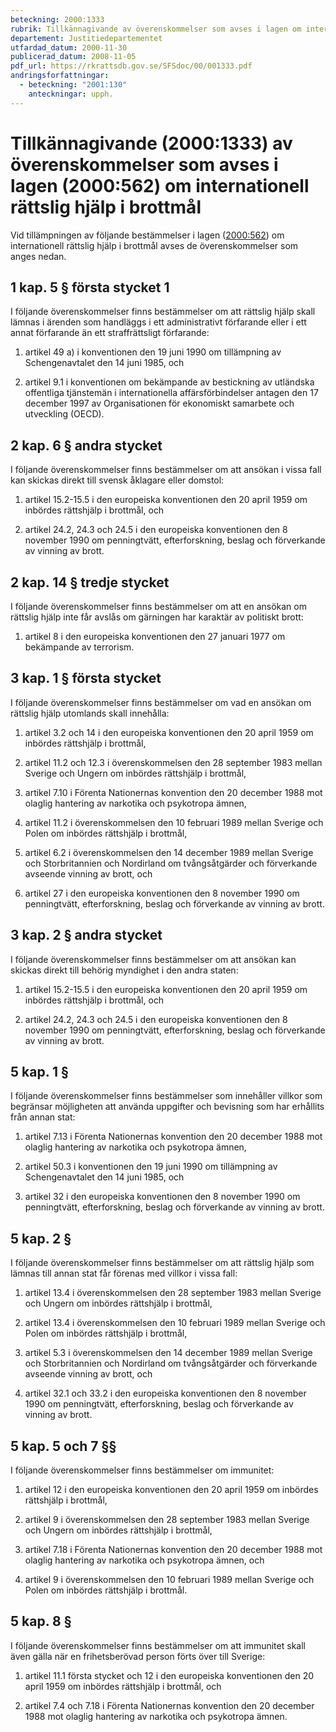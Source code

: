 ```yaml
---
beteckning: 2000:1333
rubrik: Tillkännagivande av överenskommelser som avses i lagen om internationell rättslig hjälp i brottmål
departement: Justitiedepartementet
utfardad_datum: 2000-11-30
publicerad_datum: 2008-11-05
pdf_url: https://rkrattsdb.gov.se/SFSdoc/00/001333.pdf
andringsforfattningar:
  - beteckning: "2001:130"
    anteckningar: upph.
---
```


# Tillkännagivande (2000:1333) av överenskommelser som avses i lagen (2000:562) om internationell rättslig hjälp i brottmål

Vid tillämpningen av följande bestämmelser i lagen ([2000:562](https://selex.se/eli/sfs/2000/562)) om internationell rättslig hjälp i brottmål avses de överenskommelser som anges nedan.

## 1 kap. 5 § första stycket 1

I följande överenskommelser finns bestämmelser om att rättslig hjälp skall lämnas i ärenden som handläggs i ett administrativt förfarande eller i ett annat förfarande än ett straffrättsligt förfarande:

1. artikel 49 a) i konventionen den 19 juni 1990 om tillämpning av Schengenavtalet den 14 juni 1985, och

2. artikel 9.1 i konventionen om bekämpande av bestickning av utländska offentliga tjänstemän i internationella affärsförbindelser antagen den 17 december 1997 av Organisationen för ekonomiskt samarbete och utveckling (OECD).

## 2 kap. 6 § andra stycket

I följande överenskommelser finns bestämmelser om att ansökan i vissa fall kan skickas direkt till svensk åklagare eller domstol:

1. artikel 15.2-15.5 i den europeiska konventionen den 20 april 1959 om inbördes rättshjälp i brottmål, och

2. artikel 24.2, 24.3 och 24.5 i den europeiska konventionen den 8 november 1990 om penningtvätt, efterforskning, beslag och förverkande av vinning av brott.

## 2 kap. 14 § tredje stycket

I följande överenskommelser finns bestämmelser om att en ansökan om rättslig hjälp inte får avslås om gärningen har karaktär av politiskt brott:

1. artikel 8 i den europeiska konventionen den 27 januari 1977 om bekämpande av terrorism.

## 3 kap. 1 § första stycket

I följande överenskommelser finns bestämmelser om vad en ansökan om rättslig hjälp utomlands skall innehålla:

1. artikel 3.2 och 14 i den europeiska konventionen den 20 april 1959 om inbördes rättshjälp i brottmål,

2. artikel 11.2 och 12.3 i överenskommelsen den 28 september 1983 mellan Sverige och Ungern om inbördes rättshjälp i brottmål,

3. artikel 7.10 i Förenta Nationernas konvention den 20 december 1988 mot olaglig hantering av narkotika och psykotropa ämnen,

4. artikel 11.2 i överenskommelsen den 10 februari 1989 mellan Sverige och Polen om inbördes rättshjälp i brottmål,

5. artikel 6.2 i överenskommelsen den 14 december 1989 mellan Sverige och Storbritannien och Nordirland om tvångsåtgärder och förverkande avseende vinning av brott, och

6. artikel 27 i den europeiska konventionen den 8 november 1990 om penningtvätt, efterforskning, beslag och förverkande av vinning av brott.

## 3 kap. 2 § andra stycket

I följande överenskommelser finns bestämmelser om att ansökan kan skickas direkt till behörig myndighet i den andra staten:

1. artikel 15.2-15.5 i den europeiska konventionen den 20 april 1959 om inbördes rättshjälp i brottmål, och

2. artikel 24.2, 24.3 och 24.5 i den europeiska konventionen den 8 november 1990 om penningtvätt, efterforskning, beslag och förverkande av vinning av brott.

## 5 kap. 1 §

I följande överenskommelser finns bestämmelser som innehåller villkor som begränsar möjligheten att använda uppgifter och bevisning som har erhållits från annan stat:

1. artikel 7.13 i Förenta Nationernas konvention den 20 december 1988 mot olaglig hantering av narkotika och psykotropa ämnen,

2. artikel 50.3 i konventionen den 19 juni 1990 om tillämpning av Schengenavtalet den 14 juni 1985, och

3. artikel 32 i den europeiska konventionen den 8 november 1990 om penningtvätt, efterforskning, beslag och förverkande av vinning av brott.

## 5 kap. 2 §

I följande överenskommelser finns bestämmelser om att rättslig hjälp som lämnas till annan stat får förenas med villkor i vissa fall:

1. artikel 13.4 i överenskommelsen den 28 september 1983 mellan Sverige och Ungern om inbördes rättshjälp i brottmål,

2. artikel 13.4 i överenskommelsen den 10 februari 1989 mellan Sverige och Polen om inbördes rättshjälp i brottmål,

3. artikel 5.3 i överenskommelsen den 14 december 1989 mellan Sverige och Storbritannien och Nordirland om tvångsåtgärder och förverkande avseende vinning av brott, och

4. artikel 32.1 och 33.2 i den europeiska konventionen den 8 november 1990 om penningtvätt, efterforskning, beslag och förverkande av vinning av brott.

## 5 kap. 5 och 7 §§

I följande överenskommelser finns bestämmelser om immunitet:

1. artikel 12 i den europeiska konventionen den 20 april 1959 om inbördes rättshjälp i brottmål,

2. artikel 9 i överenskommelsen den 28 september 1983 mellan Sverige och Ungern om inbördes rättshjälp i brottmål,

3. artikel 7.18 i Förenta Nationernas konvention den 20 december 1988 mot olaglig hantering av narkotika och psykotropa ämnen, och

4. artikel 9 i överenskommelsen den 10 februari 1989 mellan Sverige och Polen om inbördes rättshjälp i brottmål.

## 5 kap. 8 §

I följande överenskommelser finns bestämmelser om att immunitet skall även gälla när en frihetsberövad person förts över till Sverige:

1. artikel 11.1 första stycket och 12 i den europeiska konventionen den 20 april 1959 om inbördes rättshjälp i brottmål, och

2. artikel 7.4 och 7.18 i Förenta Nationernas konvention den 20 december 1988 mot olaglig hantering av narkotika och psykotropa ämnen.